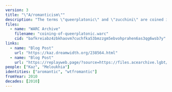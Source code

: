 ```yaml
---
version: 3
title: "\"A/romanticism\""
description: "The terms \"queerplatonic\" and \"zucchini\" are coined in the comments of a blog post on aromanticism"
files:
  - name: "WARC Archive"
    filename: "coining-of-queerplatonic.warc"
    cid: "bafkreiabz4zbkhaovm7cuchfka53bmzzgm5ebvohprahen6as3qg6wsb7y"
links:
  - name: "Blog Post"
    url: "https://kaz.dreamwidth.org/238564.html"
  - name: "Blog Post"
    url: "https://replayweb.page/?source=https://files.acearchive.lgbt/kaz-a-slash-romanticism/coining-of-queerplatonic.warc#view=resources&urlSearchType=prefix&url=https%3A%2F%2Fkaz.dreamwidth.org%2F238564.html"
people: ["Kaz", "Meloukhia"]
identities: ["aromantic", "wtfromantic"]
fromYear: 2010
decades: [2010]
---
```


